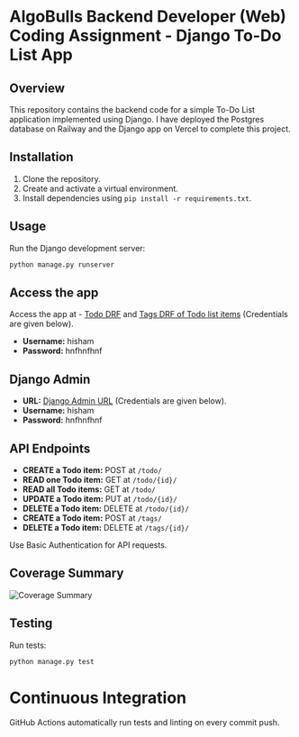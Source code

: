 # AlgoBulls Backend Developer (Web) Coding Assignment - Django To-Do List App

## Overview

This repository contains the backend code for a simple To-Do List application implemented using Django. I have deployed the Postgres database on Railway and the Django app on Vercel to complete this project.


## Installation

1. Clone the repository.
2. Create and activate a virtual environment.
3. Install dependencies using `pip install -r requirements.txt`.

## Usage

Run the Django development server:

```bash
python manage.py runserver
```
## Access the app
Access the app at - [Todo DRF](https://todo-app-jade-sigma.vercel.app/api/todos/) and [Tags DRF of Todo list items](https://todo-app-jade-sigma.vercel.app/api/tags/) (Credentials are given below).

- **Username:** hisham 
- **Password:** hnfhnfhnf


## Django Admin
- **URL:** [Django Admin URL](https://todo-app-jade-sigma.vercel.app/admin) (Credentials are given below).
- **Username:** hisham 
- **Password:** hnfhnfhnf

## API Endpoints
- **CREATE a Todo item:** POST at `/todo/`
- **READ one Todo item:** GET at `/todo/{id}/`
- **READ all Todo items:** GET at `/todo/`
- **UPDATE a Todo item:** PUT at `/todo/{id}/`
- **DELETE a Todo item:** DELETE at `/todo/{id}/`
- **CREATE a Todo item:** POST at `/tags/`
- **DELETE a Todo item:** DELETE at `/tags/{id}/`

  
Use Basic Authentication for API requests.

## Coverage Summary

![Coverage Summary](https://github.com/MuhdHishamP/Algo-Todo-3/assets/99111049/bd4b980f-8584-4c75-aba6-df9eb171cb2c)




## Testing
Run tests:

```bash
python manage.py test
```

# Continuous Integration

GitHub Actions automatically run tests and linting on every commit push.





